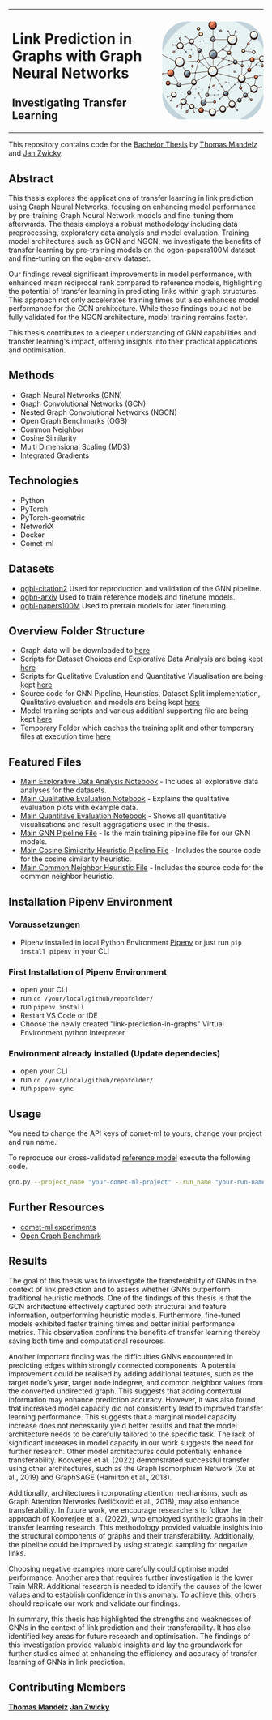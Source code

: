 <table style="border: none; border-collapse: collapse; width: 100%;">
  <tr>
    <td style="border: none; width: 70%;">
      <div>
        <h1>Link Prediction in Graphs with Graph Neural Networks</h1>
        <h2>Investigating Transfer Learning</h2>
      </div>
    </td>
    <td style="border: none; width: 30%; padding: 0; text-align: right;">
      <div style="display: flex; justify-content: flex-end; align-items: center; height: 200px;">
        <div style="width: 200px; height: auto; overflow: hidden; border-radius: 50px;">
          <img src="assets/titlepage.png" alt="Circular Image" style="width: 100%; height: auto;">
        </div>
      </div>
    </td>
  </tr>
</table>

This repository contains code for the [Bachelor Thesis](https://web0.fhnw.ch/ht/informatik/ip6/24fs/24fs_i4ds26/index.html) by [Thomas Mandelz](https://www.linkedin.com/in/tmandelz/) and [Jan Zwicky](https://www.linkedin.com/in/jan-zwicky-894939311/).

## Abstract

This thesis explores the applications of transfer learning in link prediction using Graph Neural Networks, focusing on enhancing model performance by pre-training Graph Neural Network models and fine-tuning them afterwards. The thesis employs a robust methodology including data preprocessing, exploratory data analysis and model evaluation. Training model architectures such as GCN and NGCN, we investigate the benefits of transfer learning by pre-training models on the ogbn-papers100M dataset and fine-tuning on the ogbn-arxiv dataset. 

Our findings reveal significant improvements in model performance, with enhanced mean reciprocal rank compared to reference models, highlighting the potential of transfer learning in predicting links within graph structures. This approach not only accelerates training times but also enhances model performance for the GCN architecture. While these findings could not be fully validated for the NGCN architecture, model training remains faster.

This thesis contributes to a deeper understanding of GNN capabilities and transfer learning's impact, offering insights into their practical applications and optimisation.

## Methods

* Graph Neural Networks (GNN)
* Graph Convolutional Networks (GCN)
* Nested Graph Convolutional Networks (NGCN)
* Open Graph Benchmarks (OGB)
* Common Neighbor
* Cosine Similarity
* Multi Dimensional Scaling (MDS)
* Integrated Gradients

## Technologies

* Python
* PyTorch
* PyTorch-geometric
* NetworkX
* Docker
* Comet-ml

## Datasets

* [ogbl-citation2](https://ogb.stanford.edu/docs/linkprop/#ogbl-citation2)
Used for reproduction and validation of the GNN pipeline.
* [ogbn-arxiv](https://ogb.stanford.edu/docs/nodeprop/#ogbn-arxiv)
Used to train reference models and finetune models.
* [ogbl-papers100M](https://ogb.stanford.edu/docs/nodeprop/#ogbn-papers100M)
Used to pretrain models for later finetuning.

## Overview Folder Structure

* Graph data will be downloaded to [here](dataset)
* Scripts for Dataset Choices and Explorative Data Analysis are being kept [here](EDA)
* Scripts for Qualitative Evaluation and Quantitative Visualisation are being kept [here](evaluation)
* Source code for GNN Pipeline, Heuristics, Dataset Split implementation, Qualitative evaluation and models are being kept [here](modelling)
* Model training scripts and various additianl supporting file are being kept [here](additional)
* Temporary Folder which caches the training split and other temporary files at execution time [here](temp)

## Featured Files

* [Main Explorative Data Analysis Notebook](/EDA/2_eda_dataset.ipynb) - Includes all explorative data analyses for the datasets.
* [Main Qualitative Evaluation Notebook](/evaluation/1_evaluation_build_up.ipynb) - Explains the qualitative evaluation plots with example data.
* [Main Quantitave Evaluation Notebook](evaluation/4_visualise_results_training_curves.ipynb) - Shows all quantitative visualisations and result aggragations used in the thesis.
* [Main GNN Pipeline File](/modelling/gcn/gnn.py) - Is the main training pipeline file for our GNN models.
* [Main Cosine Similarity Heuristic Pipeline File](/modelling/heuristics/baseline_cosine_similarity.ipynb) - Includes the source code for the cosine similarity heuristic.
* [Main Common Neighbor Heuristic File](/modelling/heuristics/cn_baseline.py) - Includes the source code for the common neighbor heuristic.

## Installation Pipenv Environment

### Voraussetzungen

* Pipenv installed in local Python Environment [Pipenv](https://pipenv.pypa.io/en/latest/) or just run `pip install pipenv` in your CLI

### First Installation of Pipenv Environment

* open your CLI
* run `cd /your/local/github/repofolder/`
* run `pipenv install`
* Restart VS Code or IDE
* Choose the newly created "link-prediction-in-graphs" Virtual Environment python Interpreter

### Environment already installed (Update dependecies)

* open your CLI
* run `cd /your/local/github/repofolder/`
* run `pipenv sync`

## Usage

You need to change the API keys of comet-ml to yours, change your project and run name.

To reproduce our cross-validated [reference model](https://www.comet.com/swiggy123/gcn-reference-cross-validation) execute the following code.

``` sh
gnn.py --project_name "your-comet-ml-project" --run_name "your-run-name" --epochs 2100 --dataset ogbn-arxiv --batch_size 38349 --lr 0.0004 --num_layers 2 --hidden_channels 512 --model_architecture GCN --one_batch_training False --freeze_model False --save_model True --eval_n_hop_computational_graph 2 --epoch_checkpoints 10
```

## Further Resources

* [comet-ml experiments](https://www.comet.com/swiggy123/link-prediction)
* [Open Graph Benchmark](https://ogb.stanford.edu/)

## Results

The goal of this thesis was to investigate the transferability of GNNs in the context of link prediction and to assess whether GNNs outperform traditional heuristic methods.
One of the findings of this thesis is that the GCN architecture effectively captured both structural and feature information, outperforming heuristic models. Furthermore, fine-tuned models exhibited faster training times and better initial performance metrics. This observation confirms the benefits of transfer learning thereby saving both time and computational resources.

Another important finding was the difficulties GNNs encountered in predicting edges within strongly connected components. A potential improvement could be realised by adding additional features, such as the target node’s year, target node indegree, and common neighbor values from the converted undirected graph. This suggests that adding contextual information may enhance prediction accuracy. However, it was also found that increased model capacity did not consistently lead to improved transfer learning performance. This suggests that a marginal model capacity increase does not necessarily yield better results and that the model architecture needs to be carefully tailored to the specific task. The lack of significant increases in model capacity in our work suggests the need for further research. Other model architectures could potentially enhance transferability. Kooverjee et al. (2022) demonstrated successful transfer using other architectures, such as the Graph Isomorphism Network (Xu et al., 2019) and GraphSAGE (Hamilton et al., 2018).

Additionally, architectures incorporating attention mechanisms, such as Graph Attention Networks (Veličković et al., 2018), may also enhance transferability. In future work, we encourage researchers to follow the approach of Kooverjee et al. (2022), who employed synthetic graphs in their transfer learning research. This methodology provided valuable insights into the structural components of graphs and their transferability. Additionally, the pipeline could be improved by using strategic sampling for negative links.

Choosing negative examples more carefully could optimise model performance. Another area that requires further investigation is the lower Train MRR. Additional research is needed to identify the causes of the lower values and to establish confidence in this anomaly. To achieve this, others should replicate our work and validate our findings.

In summary, this thesis has highlighted the strengths and weaknesses of GNNs in the context of link prediction and their transferability. It has also identified key areas for future research and optimisation. The findings of this investigation provide valuable insights and lay the groundwork for further studies aimed at enhancing the efficiency and accuracy of transfer learning of GNNs in link prediction.

## Contributing Members

**[Thomas Mandelz](https://github.com/tmandelz)**
**[Jan Zwicky](https://github.com/swiggy123)**
